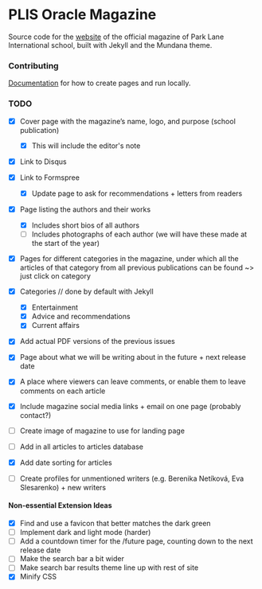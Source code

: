# PLIS Oracle Magazine

Source code for the [website](https://wowthemesnet.github.io/mundana-theme-jekyll/) of the official magazine of Park Lane International school, built with Jekyll and the Mundana theme.

### Contributing

[Documentation](https://bootstrapstarter.com/mundana-theme-jekyll/) for how to create pages and run locally.

### TODO
- [x] Cover page with the magazine’s name, logo, and purpose (school publication)
    - [x] This will include the editor's note
- [x] Link to Disqus
- [x] Link to Formspree
    - [x] Update page to ask for recommendations + letters from readers
- [x] Page listing the authors and their works
    - [x] Includes short bios of all authors
    - [ ] Includes photographs of each author (we will have these made at the start of the year)
- [x] Pages for different categories in the magazine, under which all the articles of that category from all previous publications can be found ~> just click on category
- [x] Categories  // done by default with Jekyll
    - [x] Entertainment
    - [x] Advice and recommendations 
    - [x] Current affairs 
- [x] Add actual PDF versions of the previous issues 
- [x] Page about what we will be writing about in the future + next release date
- [x] A place where viewers can leave comments, or enable them to leave comments on each article 
- [x] Include magazine social media links + email on one page (probably contact?)
- [ ] Create image of magazine to use for landing page
- [ ] Add in all articles to articles database
- [x] Add date sorting for articles
- [ ] Create profiles for unmentioned writers (e.g. Berenika Netíková, Eva Slesarenko) + new writers


#### Non-essential Extension Ideas
- [x] Find and use a favicon that better matches the dark green
- [ ] Implement dark and light mode (harder)
- [ ] Add a countdown timer for the /future page, counting down to the next release date
- [ ] Make the search bar a bit wider
- [ ] Make search bar results theme line up with rest of site
- [x] Minify CSS

